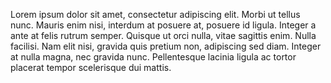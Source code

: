 
Lorem ipsum dolor sit amet, consectetur adipiscing elit. Morbi ut tellus nunc. Mauris enim nisi, interdum at posuere at, posuere id ligula.
 Integer a ante at felis rutrum semper. Quisque ut orci nulla, vitae sagittis enim. Nulla facilisi. Nam elit nisi, gravida quis pretium non, adipiscing sed diam. Integer at nulla magna, nec gravida nunc. Pellentesque lacinia ligula ac tortor placerat tempor scelerisque dui mattis.
